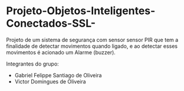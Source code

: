 # Projeto-Objetos-Inteligentes-Conectados-SSL-
Projeto de um sistema de segurança com sensor sensor PIR que tem a finalidade de detectar movimentos quando ligado, e ao detectar esses movimentos é acionado um Alarme (buzzer).

Integrantes do grupo:

- Gabriel Felippe Santiago de Oliveira 
- Victor Domingues de Oliveira


